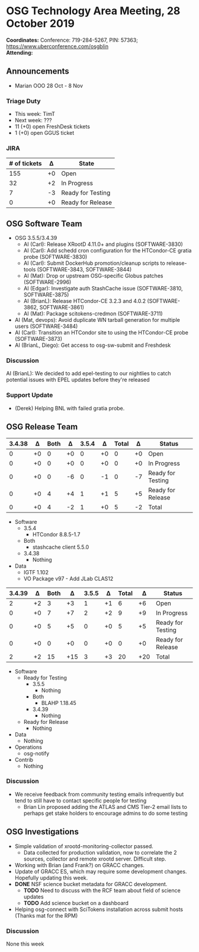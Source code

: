 # OSG Technology Area Meeting, 28 October 2019

**Coordinates:** Conference: 719-284-5267, PIN: 57363; <https://www.uberconference.com/osgblin>  
**Attending:**   


## Announcements

-   Marian OOO 28 Oct - 8 Nov


### Triage Duty

-   This week: TimT
-   Next week: ???
-   11 (+0) open FreshDesk tickets
-   1 (+0) open GGUS ticket


### JIRA

| # of tickets | &Delta; | State             |
|------------ |------- |----------------- |
| 155          | +0      | Open              |
| 32           | +2      | In Progress       |
| 7            | -3      | Ready for Testing |
| 0            | +0      | Ready for Release |


## OSG Software Team

-   OSG 3.5.5/3.4.39  
    -   AI (Carl): Release XRootD 4.11.0+ and plugins (SOFTWARE-3830)
    -   AI (Carl): Add schedd cron configuration for the HTCondor-CE gratia probe (SOFTWARE-3830)
    -   AI (Carl): Submit DockerHub promotion/cleanup scripts to release-tools (SOFTWARE-3843, SOFTWARE-3844)
    -   AI (Mat): Drop or upstream OSG-specific Globus patches (SOFTWARE-2996)
    -   AI (Edgar): Investigate auth StashCache issue (SOFTWARE-3810, SOFTWARE-3875)
    -   AI (BrianL): Release HTCondor-CE 3.2.3 and 4.0.2 (SOFTWARE-3862, SOFTWARE-3861)
    -   AI (Mat): Package scitokens-credmon (SOFTWARE-3711)
-   AI (Mat, devops): Avoid duplicate WN tarball generation for multiple users (SOFTWARE-3484)
-   AI (Carl): Transition an HTCondor site to using the HTCondor-CE probe (SOFTWARE-3873)
-   AI (BrianL, Diego): Get access to osg-sw-submit and Freshdesk


### Discussion

AI (BrianL): We decided to add epel-testing to our nightlies to catch potential issues with EPEL updates before they're released  


### Support Update

-   (Derek) Helping BNL with failed gratia probe.


## OSG Release Team

| 3.4.38 | &Delta; | Both | &Delta; | 3.5.4 | &Delta; | Total | &Delta; | Status            |
| ------ | ------- | ---- | ------- | ----- | ------- | ----- | ------- | ----------------- |
| 0      | +0      | 0    | +0      | 0     | +0      | 0     | +0      | Open              |
| 0      | +0      | 0    | +0      | 0     | +0      | 0     | +0      | In Progress       |
| 0      | +0      | 0    | -6      | 0     | -1      | 0     | -7      | Ready for Testing |
| 0      | +0      | 4    | +4      | 1     | +1      | 5     | +5      | Ready for Release |
| 0      | +0      | 4    | -2      | 1     | +0      | 5     | -2      | Total             |

-   Software  
    -   3.5.4  
        -   HTCondor 8.8.5-1.7
    -   Both  
        -   stashcache client 5.5.0
    -   3.4.38  
        -   Nothing
-   Data  
    -   IGTF 1.102
    -   VO Package v97 - Add JLab CLAS12

| 3.4.39 | &Delta; | Both | &Delta; | 3.5.5 | &Delta; | Total | &Delta; | Status            |
| ------ | ------- | ---- | ------- | ----- | ------- | ----- | ------- | ----------------- |
| 2      | +2      | 3    | +3      | 1     | +1      | 6     | +6      | Open              |
| 0      | +0      | 7    | +7      | 2     | +2      | 9     | +9      | In Progress       |
| 0      | +0      | 5    | +5      | 0     | +0      | 5     | +5      | Ready for Testing |
| 0      | +0      | 0    | +0      | 0     | +0      | 0     | +0      | Ready for Release |
| 2      | +2      | 15   | +15     | 3     | +3      | 20    | +20     | Total             |

-   Software  
    -   Ready for Testing  
        -   3.5.5  
            -   Nothing
        -   Both  
            -   BLAHP 1.18.45
        -   3.4.39  
            -   Nothing
    -   Ready for Release  
        -   Nothing
-   Data  
    -   Nothing
-   Operations  
    -   osg-notify
-   Contrib  
    -   Nothing


### Discussion

-   We receive feedback from community testing emails infrequently but tend to still have to contact specific people for testing
    -   Brian Lin proposed adding the ATLAS and CMS Tier-2 email lists to perhaps get stake holders to encourage admins to do some testing


## OSG Investigations

-   Simple validation of xrootd-monitoring-collector passed.  
    -   Data collected for production validation, now to correlate the 2 sources, collector and remote xrootd server.  Difficult step.
-   Working with Brian (and Frank?) on GRACC changes.
-   Update of GRACC ES, which may require some development changes.  Hopefully updating this week.
-   **DONE** NSF science bucket metadata for GRACC development.  
    -   **TODO** Need to discuss with the RCF team about field of science updates
    -   **TODO** Add science bucket on a dashboard
-   Helping osg-connect with SciTokens installation across submit hosts (Thanks mat for the RPM)

### Discussion

None this week
